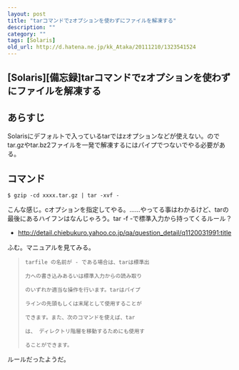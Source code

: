 ```yaml
---
layout: post
title: "tarコマンドでzオプションを使わずにファイルを解凍する"
description: ""
category: ""
tags: [Solaris]
old_url: http://d.hatena.ne.jp/kk_Ataka/20111210/1323541524
---
```


\[Solaris\]\[備忘録\]tarコマンドでzオプションを使わずにファイルを解凍する
-------------------------------------------------------------------------

あらすじ
--------

Solarisにデフォルトで入っているtarではzオプションなどが使えない。のでtar.gzやtar.bz2ファイルを一発で解凍するにはパイプでつないでやる必要がある。

コマンド
--------

    $ gzip -cd xxxx.tar.gz | tar -xvf -

こんな感じ。cオプションを指定してやる。……やってる事はわかるけど、tarの最後にあるハイフンはなんじゃろう。tar -f -で標準入力から持ってくるルール？

-   <http://detail.chiebukuro.yahoo.co.jp/qa/question_detail/q1120031991:title>

ふむ。マニュアルを見てみる。

>     tarfile の名前が - である場合は、tarは標準出
>
>     力への書き込みあるいは標準入力からの読み取り
>
>     のいずれか適当な操作を行います。tarはパイプ
>
>     ラインの先頭もしくは末尾として使用することが
>
>     できます。また、次のコマンドを使えば、tar
>
>     は、 ディレクトリ階層を移動するためにも使用す
>
>     ることができます。

ルールだったようだ。
